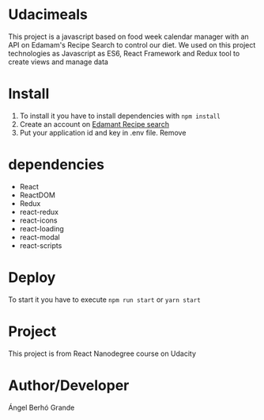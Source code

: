 # Udacimeals
This project is a javascript based on food week calendar manager with an API on
Edamam's Recipe Search to control our diet. We used on this project technologies as Javascript as ES6, React Framework and Redux tool to create views and manage data

# Install
1. To install it you have to install dependencies with `npm install`
2. Create an account on [Edamant Recipe search](https://developer.edamam.com/)
3. Put your application id and key in .env file. Remove <message>  

# dependencies
  * React
  * ReactDOM
  * Redux
  * react-redux
  * react-icons
  * react-loading
  * react-modal
  * react-scripts

# Deploy
To start it you have to execute `npm run start` or `yarn start`

# Project
This project is from React Nanodegree course on Udacity

# Author/Developer
Ángel Berhó Grande
